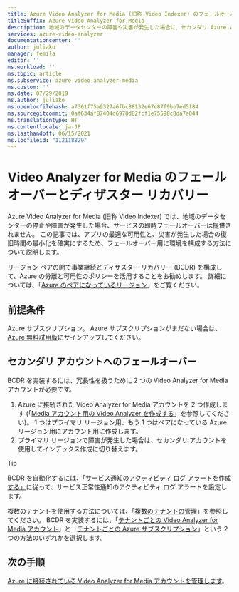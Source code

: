 ```yaml
---
title: Azure Video Analyzer for Media (旧称 Video Indexer) のフェールオーバーとディザスター リカバリー
titleSuffix: Azure Video Analyzer for Media
description: 地域のデータセンターの障害や災害が発生した場合に、セカンダリ Azure Video Analyzer for Media (旧称 Video Indexer) アカウントにフェールオーバーする方法について説明します。
services: azure-video-analyzer
documentationcenter: ''
author: juliako
manager: femila
editor: ''
ms.workload: ''
ms.topic: article
ms.subservice: azure-video-analyzer-media
ms.custom: ''
ms.date: 07/29/2019
ms.author: juliako
ms.openlocfilehash: a7361f75a9327a6fbc88132e67e87f9be7ed5f84
ms.sourcegitcommit: 0af634af87404d6970d82fcf1e75598c8da7a044
ms.translationtype: HT
ms.contentlocale: ja-JP
ms.lasthandoff: 06/15/2021
ms.locfileid: "112118829"
---
```

# <a name="video-analyzer-for-media-failover-and-disaster-recovery"></a>Video Analyzer for Media のフェールオーバーとディザスター リカバリー

Azure Video Analyzer for Media (旧称 Video Indexer) では、地域のデータセンターの停止や障害が発生した場合、サービスの即時フェールオーバーは提供されません。 この記事では、アプリの最適な可用性と、災害が発生した場合の復旧時間の最小化を確実にするため、フェールオーバー用に環境を構成する方法について説明します。

リージョン ペアの間で事業継続とディザスター リカバリー (BCDR) を構成して、Azure の分離と可用性のポリシーを活用することをお勧めします。 詳細については、「[Azure のペアになっているリージョン](../../best-practices-availability-paired-regions.md)」をご覧ください。

## <a name="prerequisites"></a>前提条件

Azure サブスクリプション。 Azure サブスクリプションがまだない場合は、[Azure 無料試用版](https://azure.microsoft.com/free/)にサインアップしてください。

## <a name="failover-to-a-secondary-account"></a>セカンダリ アカウントへのフェールオーバー

BCDR を実装するには、冗長性を扱うために 2 つの Video Analyzer for Media アカウントが必要です。

1. Azure に接続された Video Analyzer for Media アカウントを 2 つ作成します (「[Media アカウント用の Video Analyzer を作成する](connect-to-azure.md)」を参照してください)。 1 つはプライマリ リージョン用、もう 1 つはペアになっている Azure リージョン用にアカウント用に作成します。
1. プライマリ リージョンで障害が発生した場合は、セカンダリ アカウントを使用してインデックス作成に切り替えます。

> [!TIP]
> BCDR を自動化するには、「[サービス通知のアクティビティ ログ アラートを作成する」](../../service-health/alerts-activity-log-service-notifications-portal.md)に従って、サービス正常性通知のアクティビティ ログ アラートを設定します。

複数のテナントを使用する方法については、「[複数のテナントの管理](manage-multiple-tenants.md)」を参照してください。 BCDR を実装するには、「[テナントごとの Video Analyzer for Media アカウント](./manage-multiple-tenants.md#video-analyzer-for-media-account-per-tenant)」と「[テナントごとの Azure サブスクリプション](./manage-multiple-tenants.md#azure-subscription-per-tenant)」という 2 つの方法のいずれかを選択します。

## <a name="next-steps"></a>次の手順

[Azure に接続されている Video Analyzer for Media アカウントを管理します](manage-account-connected-to-azure.md)。
